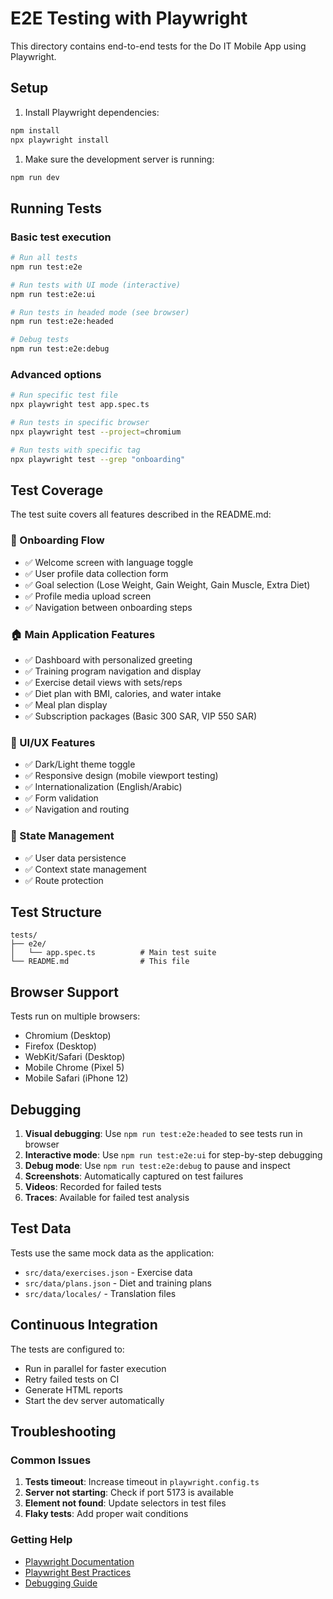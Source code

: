 # E2E Testing with Playwright

This directory contains end-to-end tests for the Do IT Mobile App using Playwright.

## Setup

1. Install Playwright dependencies:

```bash
npm install
npx playwright install
```

1. Make sure the development server is running:

```bash
npm run dev
```

## Running Tests

### Basic test execution

```bash
# Run all tests
npm run test:e2e

# Run tests with UI mode (interactive)
npm run test:e2e:ui

# Run tests in headed mode (see browser)
npm run test:e2e:headed

# Debug tests
npm run test:e2e:debug
```

### Advanced options

```bash
# Run specific test file
npx playwright test app.spec.ts

# Run tests in specific browser
npx playwright test --project=chromium

# Run tests with specific tag
npx playwright test --grep "onboarding"
```

## Test Coverage

The test suite covers all features described in the README.md:

### 🚀 Onboarding Flow

- ✅ Welcome screen with language toggle
- ✅ User profile data collection form
- ✅ Goal selection (Lose Weight, Gain Weight, Gain Muscle, Extra Diet)
- ✅ Profile media upload screen
- ✅ Navigation between onboarding steps

### 🏠 Main Application Features

- ✅ Dashboard with personalized greeting
- ✅ Training program navigation and display
- ✅ Exercise detail views with sets/reps
- ✅ Diet plan with BMI, calories, and water intake
- ✅ Meal plan display
- ✅ Subscription packages (Basic 300 SAR, VIP 550 SAR)

### 🎨 UI/UX Features

- ✅ Dark/Light theme toggle
- ✅ Responsive design (mobile viewport testing)
- ✅ Internationalization (English/Arabic)
- ✅ Form validation
- ✅ Navigation and routing

### 💾 State Management

- ✅ User data persistence
- ✅ Context state management
- ✅ Route protection

## Test Structure

```
tests/
├── e2e/
│   └── app.spec.ts          # Main test suite
└── README.md                # This file
```

## Browser Support

Tests run on multiple browsers:

- Chromium (Desktop)
- Firefox (Desktop)
- WebKit/Safari (Desktop)
- Mobile Chrome (Pixel 5)
- Mobile Safari (iPhone 12)

## Debugging

1. **Visual debugging**: Use `npm run test:e2e:headed` to see tests run in browser
2. **Interactive mode**: Use `npm run test:e2e:ui` for step-by-step debugging
3. **Debug mode**: Use `npm run test:e2e:debug` to pause and inspect
4. **Screenshots**: Automatically captured on test failures
5. **Videos**: Recorded for failed tests
6. **Traces**: Available for failed test analysis

## Test Data

Tests use the same mock data as the application:

- `src/data/exercises.json` - Exercise data
- `src/data/plans.json` - Diet and training plans
- `src/data/locales/` - Translation files

## Continuous Integration

The tests are configured to:

- Run in parallel for faster execution
- Retry failed tests on CI
- Generate HTML reports
- Start the dev server automatically

## Troubleshooting

### Common Issues

1. **Tests timeout**: Increase timeout in `playwright.config.ts`
2. **Server not starting**: Check if port 5173 is available
3. **Element not found**: Update selectors in test files
4. **Flaky tests**: Add proper wait conditions

### Getting Help

- [Playwright Documentation](https://playwright.dev/docs/intro)
- [Playwright Best Practices](https://playwright.dev/docs/best-practices)
- [Debugging Guide](https://playwright.dev/docs/debug)
